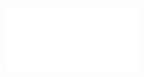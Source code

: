 <iframe src="//player.bilibili.com/player.html?isOutside=true&aid=113871041926224&bvid=BV13uf8YxEDV&cid=28011924006&p=1" scrolling="no" border="0" frameborder="no" framespacing="0" allowfullscreen="true"></iframe>